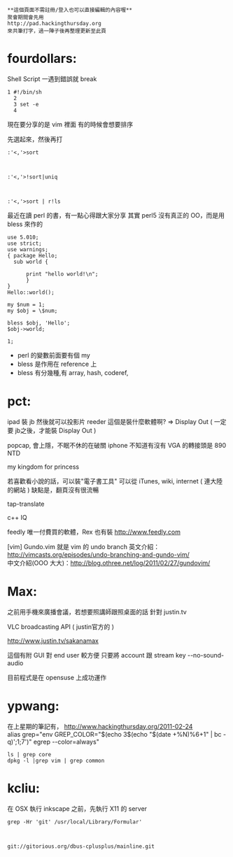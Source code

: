     **這個頁面不需註冊/登入也可以直接編輯的內容喔**
    聚會期間會先用 
    http://pad.hackingthursday.org
    來共筆打字，過一陣子後再整理更新至此頁



# fourdollars:

Shell Script 一遇到錯誤就 break


    1 #!/bin/sh
      2 
      3 set -e
      4



現在要分享的是 vim 裡面
有的時候會想要排序

先選起來，然後再打

    :'<,'>sort



    :'<,'>!sort|uniq



    :'<,'>sort | r!ls


最近在讀 perl 的書，有一點心得跟大家分享
其實 perl5 沒有真正的 OO，而是用 bless 來作的


    use 5.010;
    use strict;
    use warnings;
    { package Hello;
      sub world {
          
          print "hello world!\n";
          }
    }
    Hello::world();
    
    my $num = 1;
    my $obj = \$num;
    
    bless $obj, 'Hello';
    $obj->world;
    
    1;


* perl 的變數前面要有個 my
* bless 是作用在 reference 上
* bless 有分幾種,有 array, hash, coderef, 

# pct:


ipad 裝 jb 然後就可以投影片
reeder
這個是裝什麼軟體啊? => Display Out
( 一定要 jb之後，才能裝 Display Out )

popcap, 會上隱，不眠不休的在破關
iphone 不知道有沒有
VGA 的轉接頭是 890 NTD

my kingdom for princess

若喜歡看小說的話，可以裝"電子書工具"
可以從 iTunes, wiki, internet ( 連大陸的網站 )
缺點是，翻頁沒有很流暢

tap-translate

c++ IQ

feedly 唯一付費買的軟體，Rex 也有裝
<http://www.feedly.com>  

[vim] Gundo.vim 就是 vim 的 undo branch
英文介紹：<http://vimcasts.org/episodes/undo-branching-and-gundo-vim/>  
中文介紹(OOO 大大)：<http://blog.othree.net/log/2011/02/27/gundovim/>  

# Max:

之前用手機來廣播會議，若想要照講師跟照桌面的話
針對 justin.tv

VLC broadcasting API ( justin官方的 )

<http://www.justin.tv/sakanamax>  

這個有附 GUI 對 end user 較方便
只要將 account 跟 stream key
--no-sound-audio

目前程式是在 opensuse 上成功運作

# ypwang:


在上星期的筆記有，
<http://www.hackingthursday.org/2011-02-24>  
alias grep="env GREP_COLOR=\"\$(echo 3\$(echo \"\$(date +%N)%6+1\" | bc -q)';1;7')\" egrep --color=always"

    ls | grep core
    dpkg -l |grep vim | grep common


# kcliu:


在 OSX 執行 inkscape 之前，先執行 X11 的 server


    grep -Hr 'git' /usr/local/Library/Formular'



    git://gitorious.org/dbus-cplusplus/mainline.git
